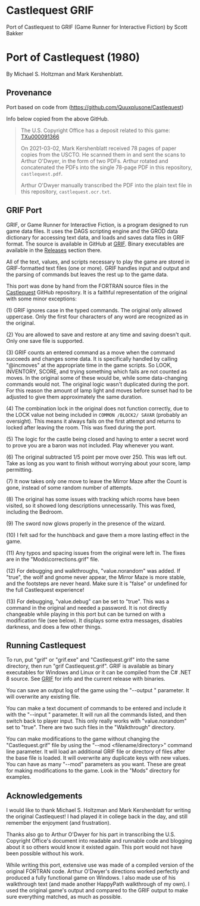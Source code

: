 # Castlequest GRIF

Port of Castlequest to GRIF (Game Runner for Interactive Fiction) by Scott Bakker

# Port of Castlequest (1980)

By Michael S. Holtzman and Mark Kershenblatt.


## Provenance

Port based on code from (https://github.com/Quuxplusone/Castlequest)

Info below copied from the above GitHub.

> The U.S. Copyright Office has a deposit related to this game:
[TXu000091366](https://cocatalog.loc.gov/cgi-bin/Pwebrecon.cgi?Search_Arg=TXu000091366&Search_Code=REGS&CNT=10&HIST=1)
>
> On 2021-03-02, Mark Kershenblatt received 78 pages of paper copies
from the USCTO. He scanned them in and sent the scans to Arthur O'Dwyer,
in the form of two PDFs. Arthur rotated and concatenated the PDFs
into the single 78-page PDF in this repository, `castlequest.pdf`.
>
> Arthur O'Dwyer manually transcribed the PDF into the plain text
file in this repository, `castlequest.ocr.txt`.


## GRIF Port

GRIF, or Game Runner for Interactive Fiction, is a program designed to run game data files. It uses the DAGS scripting engine and the GROD data dictionary for accessing text data, and loads and saves data files in GRIF format. The source is available in GitHub at [GRIF](https://github.com/BakkerGames/GRIF). Binary executables are available in the [Releases](https://github.com/BakkerGames/GRIF/releases) section there.

All of the text, values, and scripts necessary to play the game are stored in GRIF-formatted text files (one or more). GRIF handles input and output and the parsing of commands but leaves the rest up to the game data.

This port was done by hand from the FORTRAN source files in the [Castlequest](https://github.com/Quuxplusone/Castlequest) GitHub repository. It is a faithful representation of the original with some minor exceptions:

(1) GRIF ignores case in the typed commands. The original only allowed uppercase. Only the first four characters of any word are recognized as in the original.

(2) You are allowed to save and restore at any time and saving doesn't quit. Only one save file is supported.

(3) GRIF counts an entered command as a move when the command succeeds and changes some data. It is specifically handled by calling "@incmoves" at the appropriate time in the game scripts. So LOOK, INVENTORY, SCORE, and trying something which fails are not counted as moves. In the original some of these would be, while some data-changing commands would not. The original logic wasn't duplicated during the port. For this reason the amount of lamp light and moves before sunset had to be adjusted to give them approximately the same duration.

(4) The combination lock in the original does not function correctly, due to the LOCK value not being included in `COMMON /BLOCK2/ SAVAR` (probably an oversight). This means it always fails on the first attempt and returns to locked after leaving the room. This was fixed during the port.

(5) The logic for the castle being closed and having to enter a secret word to prove you are a baron was not included. Play whenever you want.

(6) The original subtracted 1/5 point per move over 250. This was left out. Take as long as you want to finish without worrying about your score, lamp permitting.

(7) It now takes only one move to leave the Mirror Maze after the Count is gone, instead of some random number of attempts.

(8) The original has some issues with tracking which rooms have been visited, so it showed long descriptions unnecessarily. This was fixed, including the Bedroom.

(9) The sword now glows properly in the presence of the wizard.

(10) I felt sad for the hunchback and gave them a more lasting effect in the game.

(11) Any typos and spacing issues from the original were left in. The fixes are in the "Mods\corrections.grif" file.

(12) For debugging and walkthroughs, "value.norandom" was added. If "true", the wolf and gnome never appear, the Mirror Maze is more stable, and the footsteps are never heard. Make sure it is "false" or undefined for the full Castlequest experience!

(13) For debugging, "value.debug" can be set to "true". This was a command in the original and needed a password. It is not directly changeable while playing in this port but can be turned on with a modification file (see below). It displays some extra messages, disables darkness, and does a few other things.


## Running Castlequest

To run, put "grif" or "grif.exe" and "Castlequest.grif" into the same directory, then run "grif Castlequest.grif". GRIF is available as binary executables for Windows and Linux or it can be compiled from the C# .NET 8 source. See [GRIF](https://github.com/BakkerGames/GRIF) for info and the current release with binaries.

You can save an output log of the game using the "--output <filename>" parameter. It will overwrite any existing file.

You can make a text document of commands to be entered and include it with the "--input <filename>" parameter. It will run all the commands listed, and then switch back to player input. This only really works with "value.norandom" set to "true". There are two such files in the "Walkthrough" directory.

You can make modifications to the game without changing the "Castlequest.grif" file by using the "--mod <filename/directory>" command line parameter. It will load an additional GRIF file or directory of files after the base file is loaded. It will overwrite any duplicate keys with new values. You can have as many "--mod" parameters as you want. These are great for making modifications to the game. Look in the "Mods" directory for examples.


## Acknowledgements

I would like to thank Michael S. Holtzman and Mark Kershenblatt for writing the original Castlequest! I had played it in college back in the day, and still remember the enjoyment (and frustration).

Thanks also go to Arthur O'Dwyer for his part in transcribing the U.S. Copyright Office's document into readable and runnable code and blogging about it so others would know it existed again. This port would not have been possible without his work.

While writing this port, extensive use was made of a compiled version of the original FORTRAN code. Arthur O'Dwyer's directions worked perfectly and produced a fully functional game on Windows. I also made use of his walkthrough text (and made another HappyPath walkthrough of my own). I used the original game's output and compared to the GRIF output to make sure everything matched, as much as possible.